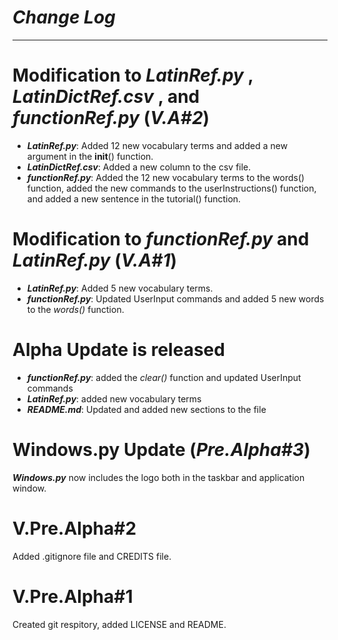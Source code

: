 # _Change Log_
--------------------------------------------------------------------------------------
# Modification to _LatinRef.py_ , _LatinDictRef.csv_ , and _functionRef.py_ (_V.A#2_)
* **_LatinRef.py_**: Added 12 new vocabulary terms and added a new argument in the __init__() function.
* **_LatinDictRef.csv_**: Added a new column to the csv file.
* **_functionRef.py_**: Added the 12 new vocabulary terms to the words() function, added the new commands to the userInstructions() function, and added a new sentence in the tutorial() function.
# Modification to _functionRef.py_ and _LatinRef.py_ (_V.A#1_)
* **_LatinRef.py_**: Added 5 new vocabulary terms.
* **_functionRef.py_**: Updated UserInput commands and added 5 new words to the _words()_ function.
# Alpha Update is released
* **_functionRef.py_**: added the _clear()_ function and updated UserInput commands
* **_LatinRef.py_**: added new vocabulary terms
* **_README.md_**: Updated and added new sections to the file
# Windows.py Update (_Pre.Alpha#3_)
**_Windows.py_** now includes the logo both in the taskbar and application window.

# V.Pre.Alpha#2
Added .gitignore file and CREDITS file.
# V.Pre.Alpha#1
Created git respitory, added LICENSE and README.
 